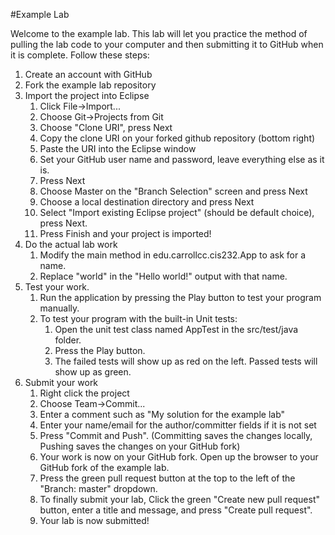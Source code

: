 #Example Lab

Welcome to the example lab. This lab will let you practice the method of pulling the lab code to your computer and then submitting it to GitHub when it is complete. Follow these steps:

1. Create an account with GitHub
2. Fork the example lab repository
3. Import the project into Eclipse
	1. Click File->Import...
	2. Choose Git->Projects from Git
	3. Choose "Clone URI", press Next
	4. Copy the clone URI on your forked github repository (bottom right)
	5. Paste the URI into the Eclipse window
	6. Set your GitHub user name and password, leave everything else as it is.
	7. Press Next
	8. Choose Master on the "Branch Selection" screen and press Next
	9. Choose a local destination directory and press Next
	10. Select "Import existing Eclipse project" (should be default choice), press Next.
	11. Press Finish and your project is imported!
4. Do the actual lab work
	1. Modify the main method in edu.carrollcc.cis232.App to ask for a name.
	2. Replace "world" in the "Hello world!" output with that name.
5. Test your work.
	1. Run the application by pressing the Play button to test your program manually.
	2. To test your program with the built-in Unit tests: 
		1. Open the unit test class named AppTest in the src/test/java folder.
		2. Press the Play button.
		3. The failed tests will show up as red on the left. Passed tests will show up as green.
6. Submit your work
	1. Right click the project
	2. Choose Team->Commit...
	3. Enter a comment such as "My solution for the example lab"
	4. Enter your name/email for the author/committer fields if it is not set
	5. Press "Commit and Push". (Committing saves the changes locally, Pushing saves the changes on your GitHub fork)
	6. Your work is now on your GitHub fork.  Open up the browser to your GitHub fork of the example lab.
	7. Press the green pull request button at the top to the left of the "Branch: master" dropdown.
	8. To finally submit your lab, Click the green "Create new pull request" button, enter a title and message, and press "Create pull request".
	9. Your lab is now submitted!
	